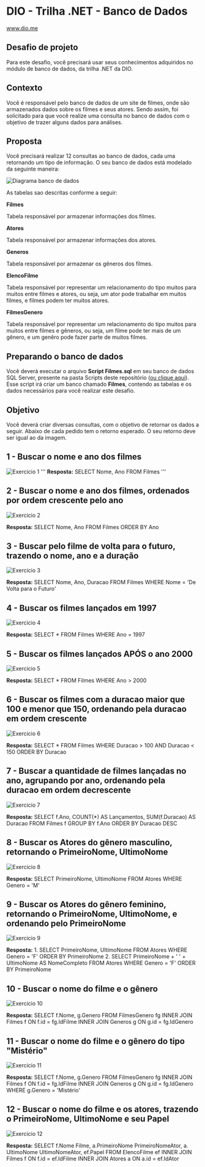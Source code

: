 # DIO - Trilha .NET - Banco de Dados
www.dio.me

## Desafio de projeto
Para este desafio, você precisará usar seus conhecimentos adquiridos no módulo de banco de dados, da trilha .NET da DIO.

## Contexto
Você é responsável pelo banco de dados de um site de filmes, onde são armazenados dados sobre os filmes e seus atores. Sendo assim, foi solicitado para que você realize uma consulta no banco de dados com o objetivo de trazer alguns dados para análises.

## Proposta
Você precisará realizar 12 consultas ao banco de dados, cada uma retornando um tipo de informação.
O seu banco de dados está modelado da seguinte maneira:

![Diagrama banco de dados](Imagens/diagrama.png)

As tabelas sao descritas conforme a seguir:

**Filmes**

Tabela responsável por armazenar informações dos filmes.

**Atores**

Tabela responsável por armazenar informações dos atores.

**Generos**

Tabela responsável por armazenar os gêneros dos filmes.

**ElencoFilme**

Tabela responsável por representar um relacionamento do tipo muitos para muitos entre filmes e atores, ou seja, um ator pode trabalhar em muitos filmes, e filmes
podem ter muitos atores.

**FilmesGenero**

Tabela responsável por representar um relacionamento do tipo muitos para muitos entre filmes e gêneros, ou seja, um filme pode ter mais de um gênero, e um genêro pode fazer parte de muitos filmes.

## Preparando o banco de dados
Você deverá executar o arquivo **Script Filmes.sql** em seu banco de dados SQL Server, presente na pasta Scripts deste repositório ([ou clique aqui](Script%20Filmes.sql)). Esse script irá criar um banco chamado **Filmes**, contendo as tabelas e os dados necessários para você realizar este desafio.

## Objetivo
Você deverá criar diversas consultas, com o objetivo de retornar os dados a seguir. Abaixo de cada pedido tem o retorno esperado. O seu retorno deve ser igual ao da imagem.

## 1 - Buscar o nome e ano dos filmes

![Exercicio 1](Imagens/1.png)
'''
**Resposta:** SELECT Nome, Ano FROM Filmes
'''
## 2 - Buscar o nome e ano dos filmes, ordenados por ordem crescente pelo ano

![Exercicio 2](Imagens/2.png)

**Resposta:** SELECT Nome, Ano FROM Filmes ORDER BY Ano

## 3 - Buscar pelo filme de volta para o futuro, trazendo o nome, ano e a duração

![Exercicio 3](Imagens/3.png)

**Resposta:** SELECT Nome, Ano, Duracao FROM Filmes WHERE Nome = 'De Volta para o Futuro'

## 4 - Buscar os filmes lançados em 1997

![Exercicio 4](Imagens/4.png)

**Resposta:** SELECT * FROM Filmes WHERE Ano = 1997

## 5 - Buscar os filmes lançados APÓS o ano 2000

![Exercicio 5](Imagens/5.png)

**Resposta:** SELECT * FROM Filmes WHERE Ano > 2000

## 6 - Buscar os filmes com a duracao maior que 100 e menor que 150, ordenando pela duracao em ordem crescente

![Exercicio 6](Imagens/6.png)

**Resposta:** SELECT * FROM Filmes WHERE Duracao > 100 AND Duracao < 150 ORDER BY Duracao

## 7 - Buscar a quantidade de filmes lançadas no ano, agrupando por ano, ordenando pela duracao em ordem decrescente

![Exercicio 7](Imagens/7.png)

**Resposta:** SELECT f.Ano, COUNT(*) AS Lançamentos, SUM(f.Duracao) AS Duracao  FROM Filmes f GROUP BY f.Ano ORDER BY Duracao DESC

## 8 - Buscar os Atores do gênero masculino, retornando o PrimeiroNome, UltimoNome

![Exercicio 8](Imagens/8.png)

**Resposta:** SELECT PrimeiroNome, UltimoNome FROM Atores WHERE  Genero = 'M'

## 9 - Buscar os Atores do gênero feminino, retornando o PrimeiroNome, UltimoNome, e ordenando pelo PrimeiroNome

![Exercicio 9](Imagens/9.png)

**Resposta:** 1. SELECT PrimeiroNome, UltimoNome FROM Atores WHERE  Genero = 'F' ORDER BY PrimeiroNome
              2. SELECT PrimeiroNome + ' ' + UltimoNome AS NomeCompleto FROM Atores WHERE  Genero = 'F' ORDER BY PrimeiroNome

## 10 - Buscar o nome do filme e o gênero

![Exercicio 10](Imagens/10.png)

**Resposta:** SELECT f.Nome, g.Genero FROM FilmesGenero fg 
              INNER JOIN Filmes f ON f.id = fg.IdFilme
              INNER JOIN Generos g ON g.id = fg.IdGenero

## 11 - Buscar o nome do filme e o gênero do tipo "Mistério"

![Exercicio 11](Imagens/11.png)

**Resposta:** SELECT f.Nome, g.Genero FROM FilmesGenero fg
              INNER JOIN Filmes f ON f.id = fg.IdFilme
							INNER JOIN Generos g ON g.id = fg.IdGenero 
              WHERE g.Genero = 'Mistério'

## 12 - Buscar o nome do filme e os atores, trazendo o PrimeiroNome, UltimoNome e seu Papel

![Exercicio 12](Imagens/12.png)

**Resposta:** SELECT f.Nome Filme, a.PrimeiroNome PrimeiroNomeAtor, a. UltimoNome UltimoNomeAtor, ef.Papel 
              FROM ElencoFilme ef 
              INNER JOIN Filmes f ON f.id = ef.IdFilme
              INNER JOIN Atores a ON a.id = ef.IdAtor
